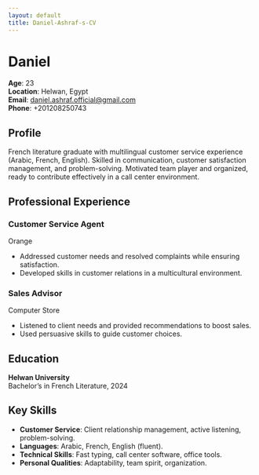 ```yaml
---
layout: default
title: Daniel-Ashraf-s-CV
---
```


# Daniel
**Age**: 23  
**Location**: Helwan, Egypt  
**Email**: [daniel.ashraf.official@gmail.com](mailto:daniel.ashraf.official@gmail.com)  
**Phone**: +201208250743  

## Profile
French literature graduate with multilingual customer service experience (Arabic, French, English). Skilled in communication, customer satisfaction management, and problem-solving. Motivated team player and organized, ready to contribute effectively in a call center environment.

## Professional Experience
### Customer Service Agent  
Orange  
- Addressed customer needs and resolved complaints while ensuring satisfaction.
- Developed skills in customer relations in a multicultural environment.

### Sales Advisor  
Computer Store  
- Listened to client needs and provided recommendations to boost sales.
- Used persuasive skills to guide customer choices.

## Education
**Helwan University**  
Bachelor’s in French Literature, 2024

## Key Skills
- **Customer Service**: Client relationship management, active listening, problem-solving.
- **Languages**: Arabic, French, English (fluent).
- **Technical Skills**: Fast typing, call center software, office tools.
- **Personal Qualities**: Adaptability, team spirit, organization.

